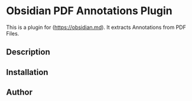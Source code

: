 # Obsidian PDF Annotations Plugin

This is a plugin for (https://obsidian.md). It extracts Annotations from PDF Files.  

## Description

## Installation

## Author

